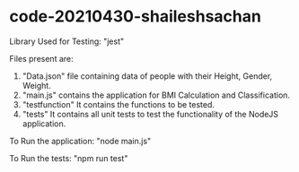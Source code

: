 # code-20210430-shaileshsachan
Library Used for Testing:
    "jest"


Files present are:
1. "Data.json" file containing data of people with their Height, Gender, Weight.
2. "main.js" contains the application for BMI Calculation and Classification.
3. "testfunction" It contains the functions to be tested.
4. "tests" It contains all unit tests to test the functionality of the NodeJS application.

To Run the application:
"node main.js"

To Run the tests:
"npm run test"
